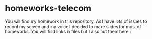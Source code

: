 # homeworks-telecom
You will find my homework in this repository. 
As I have lots of issues to record my screen and my voice I decided to make slides for most of homeworks.
You will find links in files but I also put them here :
